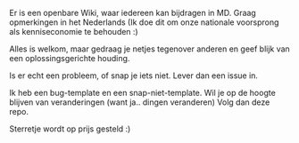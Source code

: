 Er is een openbare Wiki, waar iedereen kan bijdragen in MD.
Graag opmerkingen in het Nederlands (Ik doe dit om onze nationale voorsprong als kenniseconomie te behouden :)

Alles is welkom, maar gedraag je netjes tegenover anderen en geef blijk van een oplossingsgerichte houding.

Is er echt een probleem, of snap je iets niet.
Lever dan een issue in.

Ik heb een bug-template en een snap-niet-template.
Wil je op de hoogte blijven van veranderingen (want ja.. dingen veranderen)
Volg dan deze repo.

Sterretje wordt op prijs gesteld :)


